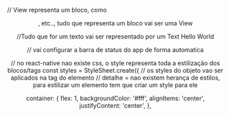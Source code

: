 
// View representa um bloco, como <div> <header> <footer>, etc.., tudo que representa um bloco vai ser uma View
<View style={styles.container}>
      
//Tudo que for um texto vai ser representado por um Text
<Text>Hello World</Text>

// vai configurar a barra de status do app de forma automatica
<StatusBar style="auto" />

// no react-native nao existe css, o style representa toda a estilização dos blocos/tags
const styles = StyleSheet.create({
// os styles do objeto vao ser aplicados na tag do elemento
// detalhe = nao existem herança de estilos, para estilizar um elemento tem que criar um style para ele

  container: {
    flex: 1,
    backgroundColor: '#fff',
    alignItems: 'center',
    justifyContent: 'center',
  },

      